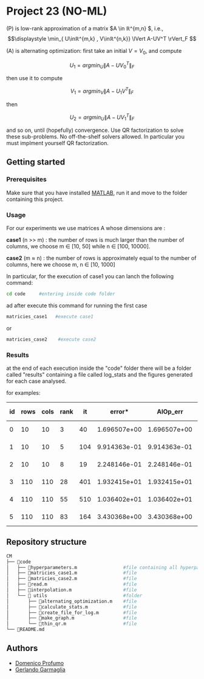 # Project 23 (NO-ML)

(P) is low-rank approximation of a matrix $A \in ℝ^{m,n} $, i.e., 
$$\displaystyle \min_{ U\inℝ^{m,k} , V\inℝ^{n,k}} \lVert A-UV^T \rVert_F $$

(A) is alternating optimization: first take an initial $V = V_0$, and compute

$$  U_1 = arg min_{U} \lVert A-UV_0^T \rVert_{F} $$

then use it to compute

$$  V_1 = arg min_{V} \lVert A-U_1V^T \rVert_{F} $$

then 

$$  U_2 = arg min_U \lVert A-UV_1^T \rVert_{F} $$

and so on, until (hopefully) convergence. Use QR factorization to solve these sub-problems. No off-the-shelf solvers allowed. In particular you must implment yourself QR factorization.

## Getting started

### Prerequisites 

Make sure that you have installed [MATLAB](https://it.mathworks.com/products/matlab/student.html), run it and move to the folder containing this project.

### Usage

For our experiments we use matrices A whose dimensions are :

**case1** (n >> m) : the number of rows is much larger than the number of columns, we choose
m ∈ [10, 50] while n ∈ [100, 10000].

**case2** (m ≈ n) : the number of rows is approximately equal to the number of columns, here we choose
m, n ∈ [10, 1000]

In particular, for the execution of case1 you can lanch the following command:
```bash
cd code     #entering inside code folder
```
ad after execute this command for running the first case
```bash
matricies_case1   #execute case1
```
or 
```bash
matricies_case2    #execute case2
```

### Results

at the end of each execution inside the "code" folder there will be a folder called "results" containing a file called log_stats and the figures generated for each case analysed.

for examples:

|  id | rows | cols | rank | it  | error* |  AlOp_err	|	svd_error	|  (AlOp_err-error*)/error*    | (svd_err-error*)/error*   |   timer_opt	| timer_svd |
|-----|------|------|------|-----|--------|-------------|---------------|----------------------------|---------------------------|--------------|-------------|
0  |10 | 10 | 3 | 40 |	1.696507e+00 | 1.696507e+00 | 1.696507e+00 	| 0.000000e+00 	| 0.000000e+00 	| 2.422530e-02 	| 6.431580e-02
1  |10 | 10 | 5 | 104 |    9.914363e-01 |9.914363e-01 | 9.914363e-01 | 0.000000e+00 | 0.000000e+00 	| 5.374200e-03 	| 6.401320e-02
2  |10 | 10 | 8 | 19  |	2.248146e-01 |	2.248146e-01 | 2.248146e-01 | 0.000000e+00 	| 1.234599e-16 	| 8.723000e-04 	| 6.402540e-02
3  | 110  | 110  | 28  | 401  |  1.932415e+01 | 1.932415e+01 | 1.932415e+01 | 3.676968e-16 	| 0.000000e+00 	| 3.894258e-01 | 1.350430e-02
4  | 110  |  110  | 55  | 510  |  1.036402e+01 | 1.036402e+01 | 1.036402e+01 | 0.000000e+00 | 1.199776e-15 	| 7.527133e-01 | 1.418680e-02
5  | 110  |  110  | 83  | 164  |  3.430368e+00 | 3.430368e+00 | 3.430368e+00 | 0.000000e+00 | 5.178327e-16 	| 3.688086e-01 | 1.352460e-02


## Repository structure
```bash
CM
├── 📂code
│   ├── 📄hyperparameters.m                 #file containing all hyperparameters used
│   ├── 📄matricies_case1.m                 #file
│   ├── 📄matricies_case2.m                 #file
│   ├── 📄read.m                            #file
│   ├── 📄interpolation.m                   #file
│   └── 📂 utils                            #folder
│       ├── 📄alternating_optimization.m    #file 
│       ├── 📄calculate_stats.m             #file 
│       ├── 📄create_file_for_log.m         #file 
│       ├── 📄make_graph.m                  #file 
│       └── 📄thin_qr.m                     #file 
└── 📄README.md
```

## Authors
- [Domenico Profumo]()
- [Gerlando Garmaglia]()
